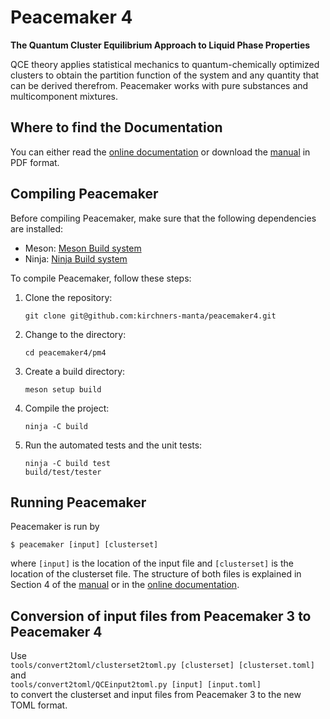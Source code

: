 # Peacemaker 4 
**The Quantum Cluster Equilibrium Approach to Liquid Phase Properties**

QCE theory applies statistical mechanics to quantum-chemically optimized clusters to obtain the partition function of the system and any quantity that can be derived therefrom. 
Peacemaker works with pure substances and multicomponent mixtures.

## Where to find the Documentation
You can either read the [online documentation](https://kirchners-mantapeacemaker4.readthedocs.io/en/latest/index.html) or download the [manual](manual_pm4/manual.pdf) in PDF format.

## Compiling Peacemaker
Before compiling Peacemaker, make sure that the following dependencies are installed:

* Meson: [Meson Build system](https://mesonbuild.com/)
* Ninja: [Ninja Build system](https://ninja-build.org/)

To compile Peacemaker, follow these steps:
1. Clone the repository:</p>
 ```git clone git@github.com:kirchners-manta/peacemaker4.git```

2. Change to the directory:</p>
 ```cd peacemaker4/pm4```

3. Create a build directory:</p>
 ```meson setup build```

4. Compile the project:</p>
 ```ninja -C build```

1. Run the automated tests and the unit tests:</p>
 ```ninja -C build test```</br>
 ```build/test/tester```

## Running Peacemaker
Peacemaker is run by

```$ peacemaker [input] [clusterset]```

where `[input]` is the location of the input file and `[clusterset]` is the location of the clusterset file. The structure of both files is explained in Section 4 of the [manual](manual_pm4/manual.pdf) or in the [online documentation](https://kirchners-mantapeacemaker4.readthedocs.io/en/latest/index.html).

## Conversion of input files from Peacemaker 3 to Peacemaker 4
Use </br>
```tools/convert2toml/clusterset2toml.py [clusterset] [clusterset.toml]```</br>
and </br>
```tools/convert2toml/QCEinput2toml.py [input] [input.toml]```</br>
to convert the clusterset and input files from Peacemaker 3 to the new TOML format.
